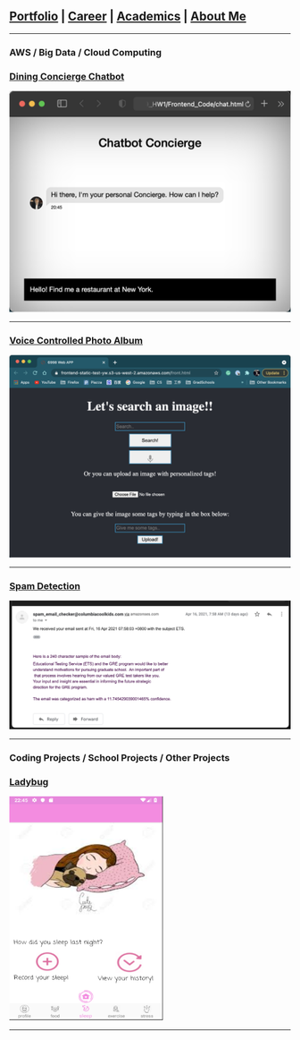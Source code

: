 ## [Portfolio](https://yizhuowu.github.io/) | [Career](/career) | [Academics](/academics) | [About Me](/about)
---

### AWS / Big Data / Cloud Computing 

### [Dining Concierge Chatbot](https://github.com/YizhuoWu/Dining-Concierge-Chatbot)
<img src="images/Dining_Concierge_Chat_Bot.png"/>

---
### [Voice Controlled Photo Album](https://github.com/YizhuoWu/6998-Project2-Lambda-search-photos)
<img src="images/Voice_Controlled_Photo_Album.png"/>

---
### [Spam Detection](https://github.com/YizhuoWu/Spam_Detection)
<img src="images/spam_checker.png"/>

---

### Coding Projects / School Projects / Other Projects

### [Ladybug](https://github.com/YizhuoWu/Ladybug)<br>
<img src="images/Ladybug/s1.png" width="275" height="400"/>


---




